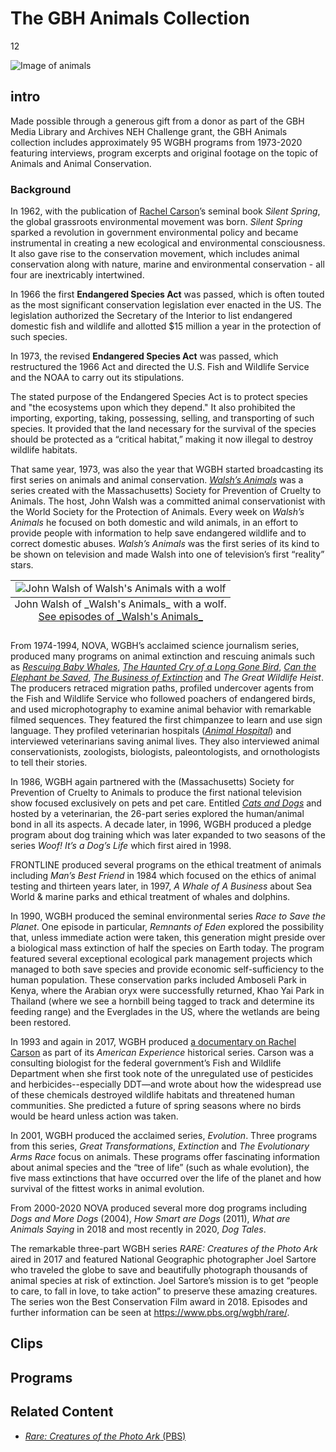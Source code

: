 # The GBH Animals Collection

12

![]( https://s3.amazonaws.com/openvault.wgbh.org/special_collections/animals/animals.jpg "Image of animals")

## intro

Made possible through a generous gift from a donor as part of the GBH Media Library and Archives NEH Challenge grant, the GBH Animals collection includes approximately 95 WGBH programs from 1973-2020 featuring interviews, program excerpts and original footage on the topic of Animals and Animal Conservation. 

### Background

In 1962, with the publication of [Rachel Carson](/catalog?f%5Baccess%5D%5B%5D=Available+Online&id=animals&q=%22rachel+carson%22&tab=programs)’s seminal book _Silent Spring_, the global grassroots environmental movement was born.  _Silent Spring_ sparked a revolution in government environmental policy and became instrumental in creating a new ecological and environmental consciousness.  It also gave rise to the conservation movement, which includes animal conservation along with nature, marine and environmental conservation - all four are inextricably intertwined.

In 1966 the first **Endangered Species Act** was passed, which is often touted as the most significant conservation legislation ever enacted in the US.  The legislation authorized the Secretary of the Interior to list endangered domestic fish and wildlife and allotted $15 million a year in the protection of such species.

In 1973, the revised **Endangered Species Act** was passed, which restructured the 1966 Act and directed the U.S. Fish and Wildlife Service and the NOAA to carry out its stipulations.

The stated purpose of the Endangered Species Act is to protect species and "the ecosystems upon which they depend." It also prohibited the importing, exporting, taking, possessing, selling, and transporting of such species. It provided that the land necessary for the survival of the species should be protected as a “critical habitat,” making it now illegal to destroy wildlife habitats.  

That same year, 1973, was also the year that WGBH started broadcasting its first series on animals and animal conservation. [_Walsh’s Animals_](/catalog?f%5Baccess%5D%5B%5D=Available+Online&id=animals&tab=programs&q=%22walsh%27s+animals%22) was a series created with the Massachusetts) Society for Prevention of Cruelty to Animals.  The host, John Walsh was a committed animal conservationist with the World Society for the Protection of Animals.  Every week on _Walsh’s Animals_ he focused on both domestic and wild animals, in an effort to provide people with information to help save endangered wildlife and to correct domestic abuses.  _Walsh’s Animals_ was the first series of its kind to be shown on television and made Walsh into one of television’s first “reality” stars. 

<table class="exhibit-image">
  <tr>
    <td>
      <img src="https://s3.amazonaws.com/openvault.wgbh.org/special_collections/animals/Walsh_and_wolf_2.jpeg" class="big-image" alt="John Walsh of Walsh's Animals with a wolf"/>
      <caption align="bottom" class="exhibit-caption">John Walsh of _Walsh's Animals_ with a wolf. <a style="display: block;" href="/catalog?f%5Baccess%5D%5B%5D=All+Records&q=%22walsh%27s+animals%22" target="_blank">See episodes of _Walsh's Animals_</a></caption>
    </td>
  </tr>
</table>
 
From 1974-1994, NOVA, WGBH’s acclaimed science journalism series, produced many programs on animal extinction and rescuing animals such as [_Rescuing Baby Whales_](/catalog/V_19EC1D1C90744A688F4A2F7F99E92B71), [_The Haunted Cry of a Long Gone Bird_](/catalog/V_F5B3BCBBB402461E903CEC1F726E3F5F), [_Can the Elephant be Saved_](/catalog/V_3C409107D5134054AD80FF9E38C94651), [_The Business of Extinction_](/catalog/V_4FC6FBF7FE694E36A2CAC2686653336C) and _The Great Wildlife Heist_.  The producers retraced migration paths, profiled undercover agents from the Fish and Wildlife Service who followed poachers of endangered birds, and used microphotography to examine animal behavior with remarkable filmed sequences. They featured the first chimpanzee to learn and use sign language. They profiled veterinarian hospitals ([_Animal Hospital_](/catalog/V_3C19B76C24004109B7DCAF89C273D6D5)) and interviewed veterinarians saving animal lives.  They also interviewed animal conservationists, zoologists, biologists, paleontologists, and ornothologists to tell their stories. 
 
In 1986, WGBH again partnered with the (Massachusetts) Society for Prevention of Cruelty to Animals to produce the first national television show focused exclusively on pets and pet care.  Entitled [_Cats and Dogs_](/catalog?f%5Baccess%5D%5B%5D=Available+Online&f%5Bseries_title%5D%5B%5D=Cats+and+Dogs) and hosted by a veterinarian, the 26-part series explored the human/animal bond in all its aspects.  A decade later, in 1996, WGBH produced a pledge program about dog training which was later expanded to two seasons of the series _Woof! It’s a Dog’s Life_ which first aired in 1998.

FRONTLINE produced several programs on the ethical treatment of animals including _Man’s Best Friend_ in 1984 which focused on the ethics of animal testing and thirteen years later, in 1997,  _A Whale of A Business_ about Sea World & marine parks and ethical treatment of whales and dolphins.

In 1990, WGBH produced the seminal environmental series _Race to Save the Planet_.  One episode in particular, _Remnants of Eden_ explored the possibility that, unless immediate action were taken, this generation might preside over a biological mass extinction of half the species on Earth today.  The program featured several exceptional ecological park management projects which managed to both save species and provide economic self-sufficiency to the human population.  These conservation parks included Amboseli Park in Kenya, where the Arabian oryx were successfully returned, Khao Yai Park in Thailand (where we see a hornbill being tagged to track and determine its feeding range) and the Everglades in the US, where the wetlands are being been restored.  

In 1993 and again in 2017, WGBH produced [a documentary on Rachel Carson](https://www.pbs.org/wgbh/americanexperience/films/rachel-carson/) as part of its _American Experience_ historical series.  Carson was a consulting biologist for the federal government’s Fish and Wildlife Department when she first took note of the unregulated use of pesticides and herbicides--especially DDT—and wrote about how the widespread use of these chemicals destroyed wildlife habitats and threatened human communities.   She predicted a future of spring seasons where no birds would be heard unless action was taken.   

In 2001, WGBH produced the acclaimed series, _Evolution_.  Three programs from this series, _Great Transformations_, _Extinction_ and _The Evolutionary Arms Race_ focus on animals.   These programs offer fascinating information about animal species and the “tree of life” (such as whale evolution), the five mass extinctions that have occurred over the life of the planet and how survival of the fittest works in animal evolution.  

From 2000-2020 NOVA produced several more dog programs including _Dogs and More Dogs_ (2004), _How Smart are Dogs_ (2011), _What are Animals Saying_ in 2018 and most recently in 2020, _Dog Tales_.

The remarkable three-part WGBH series _RARE: Creatures of the Photo Ark_ aired in 2017 and featured National Geographic photographer Joel Sartore who traveled the globe to save and beautifully photograph thousands of animal species at risk of extinction. Joel Sartore’s mission is to get “people to care, to fall in love, to take action” to preserve these amazing creatures.  The series won the Best Conservation Film award in 2018.  Episodes and further information can be seen at https://www.pbs.org/wgbh/rare/.

## Clips

[](http://localhost:3000/catalog?f[special_collection_tags][]=animals_clip)

## Programs

[](http://localhost:3000/catalog?f[special_collection_tags][]=animals_program)

## Related Content


- [*Rare: Creatures of the Photo Ark* (PBS)](https://www.pbs.org/show/rare/)
